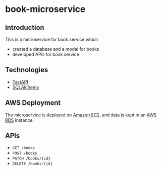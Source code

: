 # book-microservice

## Introduction

This is a microservice for book service which

- created a database and a model for books
- developed APIs for book service

## Technologies

- [FastAPI](https://fastapi.tiangolo.com/)
- [SQLAlchemy](https://www.sqlalchemy.org/)

## AWS Deployment

The microservice is deployed on [Amazon EC2](https://aws.amazon.com/ec2/?nc1=h_ls), and data is kept in an [AWS RDS](https://aws.amazon.com/rds/) instance.

## APIs

- ```GET /books```
- ```POST /books```
- ```PATCH /books/{id}```
- ```DELETE /books/{id}```
